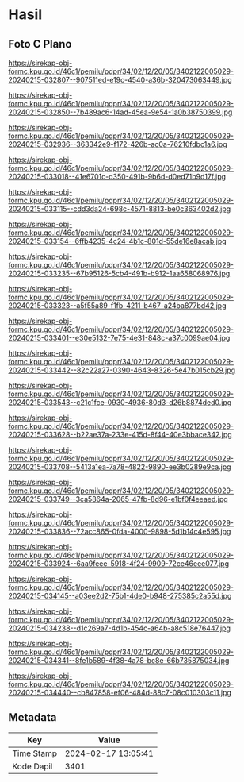# Hasil

## Foto C Plano

https://sirekap-obj-formc.kpu.go.id/46c1/pemilu/pdpr/34/02/12/20/05/3402122005029-20240215-032807--907511ed-e19c-4540-a36b-320473063449.jpg

https://sirekap-obj-formc.kpu.go.id/46c1/pemilu/pdpr/34/02/12/20/05/3402122005029-20240215-032850--7b489ac6-14ad-45ea-9e54-1a0b38750399.jpg

https://sirekap-obj-formc.kpu.go.id/46c1/pemilu/pdpr/34/02/12/20/05/3402122005029-20240215-032936--363342e9-f172-426b-ac0a-76210fdbc1a6.jpg

https://sirekap-obj-formc.kpu.go.id/46c1/pemilu/pdpr/34/02/12/20/05/3402122005029-20240215-033018--41e6701c-d350-491b-9b6d-d0ed71b9d17f.jpg

https://sirekap-obj-formc.kpu.go.id/46c1/pemilu/pdpr/34/02/12/20/05/3402122005029-20240215-033115--cdd3da24-698c-4571-8813-be0c363402d2.jpg

https://sirekap-obj-formc.kpu.go.id/46c1/pemilu/pdpr/34/02/12/20/05/3402122005029-20240215-033154--6ffb4235-4c24-4b1c-801d-55de16e8acab.jpg

https://sirekap-obj-formc.kpu.go.id/46c1/pemilu/pdpr/34/02/12/20/05/3402122005029-20240215-033235--67b95126-5cb4-491b-b912-1aa658068976.jpg

https://sirekap-obj-formc.kpu.go.id/46c1/pemilu/pdpr/34/02/12/20/05/3402122005029-20240215-033323--a5f55a89-f1fb-4211-b467-a24ba877bd42.jpg

https://sirekap-obj-formc.kpu.go.id/46c1/pemilu/pdpr/34/02/12/20/05/3402122005029-20240215-033401--e30e5132-7e75-4e31-848c-a37c0099ae04.jpg

https://sirekap-obj-formc.kpu.go.id/46c1/pemilu/pdpr/34/02/12/20/05/3402122005029-20240215-033442--82c22a27-0390-4643-8326-5e47b015cb29.jpg

https://sirekap-obj-formc.kpu.go.id/46c1/pemilu/pdpr/34/02/12/20/05/3402122005029-20240215-033543--c21c1fce-0930-4936-80d3-d26b8874ded0.jpg

https://sirekap-obj-formc.kpu.go.id/46c1/pemilu/pdpr/34/02/12/20/05/3402122005029-20240215-033628--b22ae37a-233e-415d-8f44-40e3bbace342.jpg

https://sirekap-obj-formc.kpu.go.id/46c1/pemilu/pdpr/34/02/12/20/05/3402122005029-20240215-033708--5413a1ea-7a78-4822-9890-ee3b0289e9ca.jpg

https://sirekap-obj-formc.kpu.go.id/46c1/pemilu/pdpr/34/02/12/20/05/3402122005029-20240215-033749--3ca5864a-2065-47fb-8d96-e1bf0f4eeaed.jpg

https://sirekap-obj-formc.kpu.go.id/46c1/pemilu/pdpr/34/02/12/20/05/3402122005029-20240215-033836--72acc865-0fda-4000-9898-5d1b14c4e595.jpg

https://sirekap-obj-formc.kpu.go.id/46c1/pemilu/pdpr/34/02/12/20/05/3402122005029-20240215-033924--6aa9feee-5918-4f24-9909-72ce46eee077.jpg

https://sirekap-obj-formc.kpu.go.id/46c1/pemilu/pdpr/34/02/12/20/05/3402122005029-20240215-034145--a03ee2d2-75b1-4de0-b948-275385c2a55d.jpg

https://sirekap-obj-formc.kpu.go.id/46c1/pemilu/pdpr/34/02/12/20/05/3402122005029-20240215-034238--d1c269a7-4d1b-454c-a64b-a8c518e76447.jpg

https://sirekap-obj-formc.kpu.go.id/46c1/pemilu/pdpr/34/02/12/20/05/3402122005029-20240215-034341--8fe1b589-4f38-4a78-bc8e-66b735875034.jpg

https://sirekap-obj-formc.kpu.go.id/46c1/pemilu/pdpr/34/02/12/20/05/3402122005029-20240215-034440--cb847858-ef06-484d-88c7-08c010303c11.jpg


## Metadata

| Key        | Value               |
| ---------- | ------------------- |
| Time Stamp | 2024-02-17 13:05:41 |
| Kode Dapil | 3401                |



